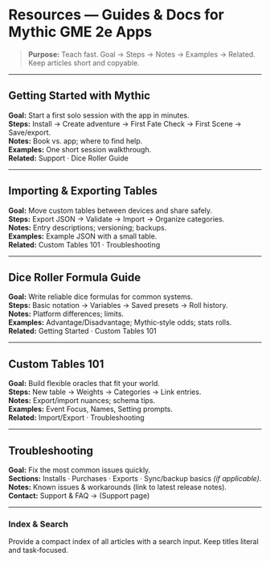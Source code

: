 # Resources — Guides & Docs for Mythic GME 2e Apps

> **Purpose:** Teach fast. Goal → Steps → Notes → Examples → Related. Keep articles short and copyable.

---

## Getting Started with Mythic
**Goal:** Start a first solo session with the app in minutes.  
**Steps:** Install → Create adventure → First Fate Check → First Scene → Save/export.  
**Notes:** Book vs. app; where to find help.  
**Examples:** One short session walkthrough.  
**Related:** Support · Dice Roller Guide

---

## Importing & Exporting Tables
**Goal:** Move custom tables between devices and share safely.  
**Steps:** Export JSON → Validate → Import → Organize categories.  
**Notes:** Entry descriptions; versioning; backups.  
**Examples:** Example JSON with a small table.  
**Related:** Custom Tables 101 · Troubleshooting

---

## Dice Roller Formula Guide
**Goal:** Write reliable dice formulas for common systems.  
**Steps:** Basic notation → Variables → Saved presets → Roll history.  
**Notes:** Platform differences; limits.  
**Examples:** Advantage/Disadvantage; Mythic‑style odds; stats rolls.  
**Related:** Getting Started · Custom Tables 101

---

## Custom Tables 101
**Goal:** Build flexible oracles that fit your world.  
**Steps:** New table → Weights → Categories → Link entries.  
**Notes:** Export/import nuances; schema tips.  
**Examples:** Event Focus, Names, Setting prompts.  
**Related:** Import/Export · Troubleshooting

---

## Troubleshooting
**Goal:** Fix the most common issues quickly.  
**Sections:** Installs · Purchases · Exports · Sync/backup basics *(if applicable)*.  
**Notes:** Known issues & workarounds (link to latest release notes).  
**Contact:** Support & FAQ → (Support page)

---

### Index & Search
Provide a compact index of all articles with a search input. Keep titles literal and task‑focused.

